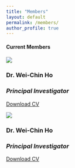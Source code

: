 ```yaml
---
title: "Members"
layout: default
permalink: /members/
author_profile: true
---
```


<h4><a id="Current members"></a>Current Members</h4>
<h4>                                           </h4>

<div class="container">
 <div class="row align-items-center mb-4">
    <div class="col-md-4">
      <img src="http://wchoEvo.github.io/images/members/who.jpg"
       class="img-fluid rounded-start"
       style="max-width: 150px;">  
    </div>
    <div class="col-md-8">
      <h3 class="card-title">Dr. Wei-Chin Ho</h3>
      <h3 class="card-title"><em>Principal Investigator</em></h3>
      <p class="card-text"><a href="http://wchoEvo.github.io/files/weichinho_cv.pdf"><u>Download CV</u></a></p>
    </div>
  </div>
</div>
  
<div class="card mb-3">
  <div class="row g-0">
  <div class="col-md-4">
   <img src="http://wchoEvo.github.io/images/members/who.jpg"
       class="img-fluid rounded-start"
       style="max-width: 150px;">  
  </div>
     <div class="col-md-8">
        <div class="card-body">
        <h3 class="card-title">Dr. Wei-Chin Ho</h3>
        <h3 class="card-title"><em>Principal Investigator</em></h3>
        <p class="card-text"><a href="http://wchoEvo.github.io/files/weichinho_cv.pdf"><u>Download CV</u></a></p>
        </div>
     </div>
 </div>
</div>


